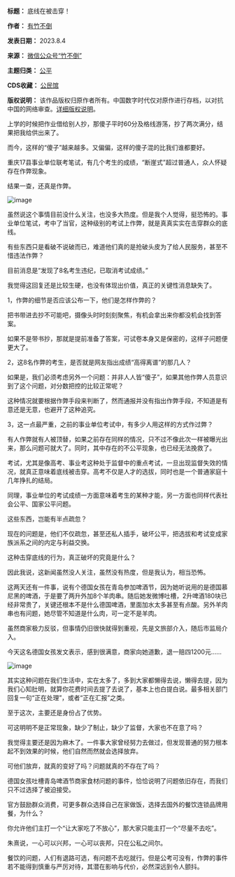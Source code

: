 

**标题：** 底线在被击穿！  

**作者：** [有竹不倒](https://chinadigitaltimes.net/space/竹不倒)  

**发表日期：** 2023.8.4  

**来源：** [微信公众号“竹不倒”](https://web.archive.org/web/https://mp.weixin.qq.com/s/yT8s7WX7bHPmuP5vwmX-QA)  

**主题归类：** [公平](https://chinadigitaltimes.net/space/公平)  

**CDS收藏：** [公民馆](https://chinadigitaltimes.net/space/%E5%85%AC%E6%B0%91%E9%A6%86)  

**版权说明：** 该作品版权归原作者所有。中国数字时代仅对原作进行存档，以对抗中国的网络审查。[详细版权说明](https://chinadigitaltimes.net/chinese/copyright)。


上学的时候把作业借给别人抄，那傻子平时60分及格线游荡，抄了两次满分，结果把我给供出来了。


而今，这样的“傻子”越来越多。又偏偏，这样的傻子混的比我们谁都要好。


重庆17县事业单位联考笔试，有几个考生的成绩，“断崖式”超过普通人，众人怀疑存在作弊现象。


结果一查，还真是作弊。


![image](https://chinadigitaltimes.net/chinese/files/2023/08/post-699036-64cd6aa6ab5c4.png)


虽然说这个事情目前没什么关注，也没多大热度。但是我个人觉得，挺恐怖的。事业单位笔试，考中了当官，这种级别的考试上作弊，就是真真实实在击穿群众的底线。


有些东西只是看破不说破而已，难道他们真的是抢破头皮为了给人民服务，甚至不惜违法作弊？


目前消息是“发现了8名考生违纪，已取消考试成绩。”


我觉得这回复还是比较生硬，也没有体现出价值，真正的关键性消息缺失了。


1，作弊的细节是否应该公布一下，他们是怎样作弊的？


把书带进去抄不可能吧，摄像头时时刻刻聚焦，有机会拿出来你都没机会找到答案。


如果不是带书抄，那就是提前准备了答案，可试卷本身又是保密的，这样子问题便更大了。


2，这8名作弊的考生，是否就是网友指出成绩“高得离谱”的那几人？


如果是，我们必须考虑另外一个问题：并非人人皆“傻子”，如果其他作弊人员意识到了这个问题，对分数把控的比较正常呢？


这种情况就要根据作弊手段来判断了，然而通报并没有指出作弊手段，不知道是有意还是无意，也避开了这种追究。


3，这一点最严重，之前的事业单位考试中，有多少人用这样的方式作过弊？


有人作弊就有人被顶替，如果之前存在同样的情况，只不过不像此次一样被曝光出来，那么问题可就大了。同时，其中存在的不公平现象，也已经无法挽救了。


考试，尤其是像高考、事业考这种处于监督中的重点考试，一旦出现监督失效的情况，就真正意味着底线被击穿。高考不仅是人才的选拔，同时也是一个普通家庭十几年挣扎的结局。


同理，事业单位的考试成绩一方面意味着考生的某种才能，另一方面也同样代表社会公平、国家公平问题。


这些东西，岂能有半点疏忽？


现在的问题是，他们不仅疏忽，甚至还私人插手，破坏公平，把选拔和考试变成家族派系之间的内定与利益交换。


这种击穿底线的行为，真正破坏的究竟是什么？


因此我说，这新闻虽然没人关注，虽然没有热度，但是我认为，相当恐怖。


这两天还有一件事，说有个德国女孩在青岛参加啤酒节，因为她听说用的是德国慕尼黑的啤酒，于是要了两升外加8个羊肉串。随后她发微博吐槽，2升啤酒180块已经非常贵了，关键还根本不是什么德国啤酒，里面加水太多甚至有点酸。另外羊肉串也有问题，她尽管不知道是什么肉，可一定不是羊肉。


虽然商家极力反驳，但事情仍旧很快就得到重视，先是文旅部介入，随后市监局介入。


今天这名德国女孩发文表示，感到很满意，商家向她道歉，退一赔四1200元……


![image](https://chinadigitaltimes.net/chinese/files/2023/08/post-699036-64cd6aa6b3664.png)


其实这种问题在我们生活中，实在太多了，多到大家都懒得去说，懒得去提，因为我们心知肚明，就算你花费时间去提了去说了，基本上也白提白说。最多相关部门回复一句“正在处理”，或者“正在汇报”之类。


至于这次，主要还是身份占了优势。


可这明明不是正常现象，缺少了制止，缺少了监督，大家也不在意了吗？


我觉得主要还是因为麻木了。一件事大家曾经努力去做过，但发现普通的努力根本起不到效果的时候，他们自然而然就会选择放弃。


可他们放弃，就真的变好了吗？问题就真的不存在了吗？


德国女孩吐槽青岛啤酒节商家食材问题的事件，恰恰说明了问题依旧存在，而我们只不过选择了被迫接受。


官方鼓励群众消费，可更多群众选择自己在家做饭，选择去国外的餐饮连锁品牌用餐，为什么？


你允许他们主打一个“让大家吃了不放心”，那大家只能主打一个“尽量不去吃”。


朱熹说，一心可以兴邦，一心可以丧邦，只在公私之间尔。


餐饮的问题，人们有退路可选，有问题不去吃就行。但是公考可没有，作弊的事件若不能得到慎重与严厉对待，其潜在影响与代价，必然深远到令人颤抖。

